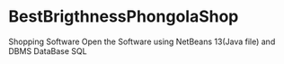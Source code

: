 # BestBrigthnessPhongolaShop
Shopping Software
Open the Software using NetBeans 13(Java file) and DBMS DataBase SQL
